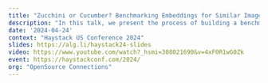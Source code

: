 ```yaml
---
title: "Zucchini or Cucumber? Benchmarking Embeddings for Similar Image Retrieval thanks to your weekly Grocery shopping"
description: "In this talk, we present the process of building a benchmark, the results of our evaluation, and the lessons we learned from those to improve our Image Recommendation API. You'll learn what makes a dataset suitable for evaluating a problem, how to pick the right metrics to evaluate, and other useful tips to evaluate your own recommender systems on other specific domains based on any available data!"
date: '2024-04-24'
context: "Haystack US Conference 2024"
slides: https://alg.li/haystack24-slides
video: https://www.youtube.com/watch?_hsmi=308021690&v=4xF0R1wG0Zk
event: https://haystackconf.com/2024/
org: "OpenSource Connections"
---
```

